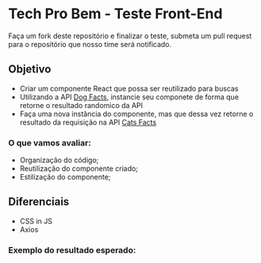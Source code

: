 # Tech Pro Bem - Teste Front-End

Faça um fork deste repositório e finalizar o teste, submeta um pull request para o repositório que nosso time será notificado.

## Objetivo
- Criar um componente React que possa ser reutilizado para buscas
- Utilizando a API [Dog Facts](https://dog-api.kinduff.com/), instancie seu componete de forma que retorne o resultado randomico da API
- Faça uma nova instância do componente, mas que dessa vez retorne o resultado da requisição na API [Cats Facts](https://alexwohlbruck.github.io/cat-facts/)


### O que vamos avaliar:
- Organização do código;
- Reutilização do componente criado;
- Estilização do componente;

## Diferenciais
- CSS in JS
- Axios

### Exemplo do resultado esperado:

